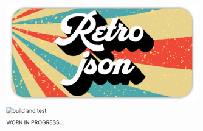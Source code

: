 ![Logo](/pictures/retro-json.png "Retro-json logo")

![build and test](https://github.com/NolanRus/retro-json/workflows/BUILD%2FTEST/badge.svg)

WORK IN PROGRESS...
